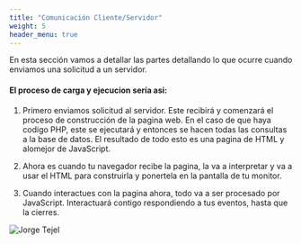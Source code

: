 ```yaml
---
title: "Comunicación Cliente/Servidor"
weight: 5
header_menu: true
---
```


En esta sección vamos a detallar las partes detallando lo que ocurre cuando enviamos una solicitud a un servidor.

#### El proceso de carga y ejecucion sería asi:

1. Primero enviamos solicitud al servidor. Este recibirá y comenzará el proceso de construcción de la pagina web. En el caso de que haya codigo PHP, este se ejecutará y entonces se hacen todas las consultas a la base de datos. El resultado de todo esto es una pagina de HTML y alomejor de JavaScript.

2. Ahora es cuando tu navegador recibe la pagina, la va a interpretar y va a usar el HTML para construirla y ponertela en la pantalla de tu monitor.

3. Cuando interactues con la pagina ahora, todo va a ser procesado por JavaScript. Interactuará contigo respondiendo a tus eventos, hasta que la cierres.

![Jorge Tejel](images/diagrama1.png)




